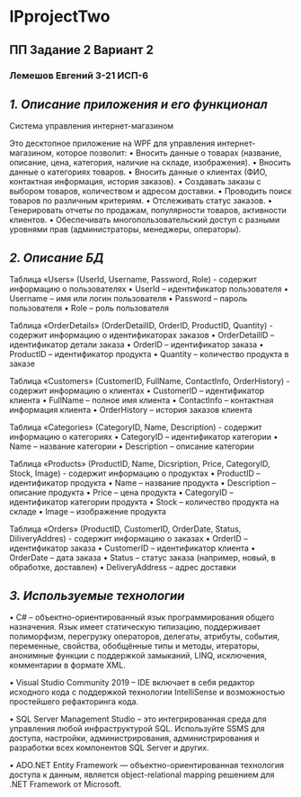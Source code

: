 # IPprojectTwo
## ПП Задание 2 Вариант 2
### Лемешов Евгений 3-21 ИСП-6

## *1. Описание приложения и его функционал*

Система управления интернет-магазином

Это десктопное приложение на WPF для управления интернет-магазином, которое позволит:
•	Вносить данные о товарах (название, описание, цена, категория, наличие на складе, изображения).
•	Вносить данные о категориях товаров.
•	Вносить данные о клиентах (ФИО, контактная информация, история заказов).
•	Создавать заказы с выбором товаров, количеством и адресом доставки.
•	Проводить поиск товаров по различным критериям.
•	Отслеживать статус заказов.
•	Генерировать отчеты по продажам, популярности товаров, активности клиентов.
•	Обеспечивать многопользовательский доступ с разными уровнями прав (администраторы, менеджеры, операторы).


## *2. Описание БД*

Таблица «Users» (UserId, Username, Password, Role) - содержит информацию о пользователях
•	UserId – идентификатор пользователя
•	Username – имя или логин пользователя
•	Password – пароль пользователя
•	Role – роль пользователя

Таблица «OrderDetails» (OrderDetailID, OrderID, ProductID, Quantity) - содержит информацию о идентификаторах заказов
•	OrderDetailID – идентификатор детали заказа
•	OrderID – идентификатор заказа
•	ProductID – идентификатор продукта
•	Quantity – количество продукта в заказе

Таблица «Customers» (CustomerID, FullName, ContactInfo, OrderHistory) - содержит информацию о клиентах
•	CustomerID – идентификатор клиента
•	FullName – полное имя клиента
•	ContactInfo – контактная информация клиента
•	OrderHistory – история заказов клиента

Таблица «Categories» (CategoryID, Name, Description) - содержит информацию о категориях
•	CategoryID – идентификатор категории
•	Name – название категории
•	Description – описание категории


Таблица «Products» (ProductID, Name, Dicsription, Price, CategoryID, Stock, Image) - содержит информацию о продуктах
•	ProductID – идентификатор продукта
•	Name – название продукта
•	Description – описание продукта
•	Price – цена продукта
•	CategoryID – идентификатор категории продукта
•	Stock – количество продукта на складе
•	Image – изображение продукта

Таблица «Orders» (ProductID, CustomerID, OrderDate, Status, DiliveryAddres) - содержит информацию о заказах
•	OrderID – идентификатор заказа
•	CustomerID – идентификатор клиента
•	OrderDate – дата заказа
•	Status – статус заказа (например, новый, в обработке, доставлен)
•	DeliveryAddress – адрес доставки


## *3. Используемые технологии*

• C# – объектно-ориентированный язык программирования общего назначения. Язык имеет статическую типизацию, поддерживает полиморфизм, перегрузку операторов, делегаты, атрибуты, события, переменные, свойства, обобщённые типы и методы, итераторы, анонимные функции с поддержкой замыканий, LINQ, исключения, комментарии в формате XML. 

• Visual Studio Community 2019 – IDE включает в себя редактор исходного кода с поддержкой технологии IntelliSense и возможностью простейшего рефакторинга кода. 

• SQL Server Management Studio – это интегрированная среда для управления любой инфраструктурой SQL. Используйте SSMS для доступа, настройки, администрирования, администрирования и разработки всех компонентов SQL Server и других. 

• ADO.NET Entity Framework — объектно-ориентированная технология доступа к данным, является object-relational mapping решением для .NET Framework от Microsoft.
